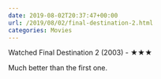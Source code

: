 ```yaml
---
date: 2019-08-02T20:37:47+00:00
url: /2019/08/02/final-destination-2.html
categories: Movies
---
```

Watched Final Destination 2 (2003) - ★★★

Much better than the first one.


